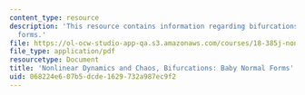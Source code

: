 ```yaml
---
content_type: resource
description: 'This resource contains information regarding bifurcations: baby normal
  forms.'
file: https://ol-ocw-studio-app-qa.s3.amazonaws.com/courses/18-385j-nonlinear-dynamics-and-chaos-fall-2014/068224e607b5dcde1629732a987ec9f2_MIT18_385JF14_BabyNormlFms.pdf
file_type: application/pdf
resourcetype: Document
title: 'Nonlinear Dynamics and Chaos, Bifurcations: Baby Normal Forms'
uid: 068224e6-07b5-dcde-1629-732a987ec9f2
---
```

